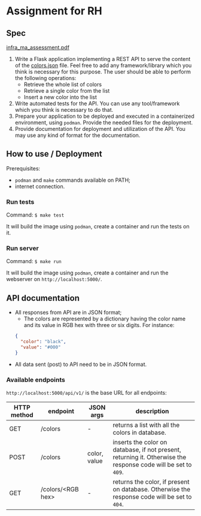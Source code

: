 # Assignment for RH

## Spec

[infra_ma_assessment.pdf](docs/infra_ma_assessment.pdf)

1. Write a Flask application implementing a REST API to serve the content of
   the [colors.json](src/rh_test/resources/colors.json) file. Feel free to add any framework/library which you think is
   necessary for this purpose. The user should be able to perform the following operations:
    * Retrieve the whole list of colors
    * Retrieve a single color from the list
    * Insert a new color into the list
1. Write automated tests for the API. You can use any tool/framework which you think is necessary to do that.
1. Prepare your application to be deployed and executed in a containerized environment, using `podman`. Provide the
   needed files for the deployment.
1. Provide documentation for deployment and utilization of the API. You may use any kind of format for the
   documentation.

## How to use / Deployment

Prerequisites:

* `podman` and `make` commands available on PATH;
* internet connection.

### Run tests

Command: `$ make test`

It will build the image using `podman`, create a container and run the tests on it.

### Run server

Command: `$ make run`

It will build the image using `podman`, create a container and run the webserver on `http://localhost:5000/`.

## API documentation

* All responses from API are in JSON format;
    * The colors are represented by a dictionary having the color name and its value in RGB hex with three or six
      digits. For instance:
    ```json
    {
      "color": "black",
      "value": "#000"
    }
    ```
* All data sent (post) to API need to be in JSON format.

### Available endpoints

`http://localhost:5000/api/v1/` is the base URL for all endpoints:

| HTTP method | endpoint | JSON args | description |
| ----------- | -------- | --------- | ----------- |
| GET | /colors | - | returns a list with all the colors in database. |
| POST | /colors | color, value | inserts the color on database, if not present, returning it. Otherwise the response code will be set to `409`. |
| GET | /colors/\<RGB hex> | - | returns the color, if present on database. Otherwise the response code will be set to `404`. |
